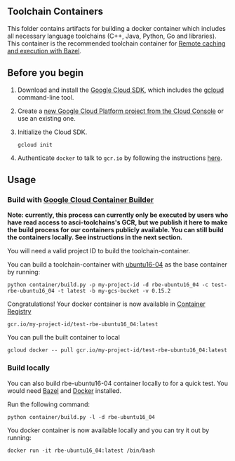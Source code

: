 ## Toolchain Containers

This folder contains artifacts for building a docker container which includes
all necessary language toolchains (C++, Java, Python, Go and libraries). This
container is the recommended toolchain container for [Remote caching and
execution with
Bazel](https://github.com/bazelbuild/bazel/tree/master/src/main/java/com/google/devtools/build/lib/remote).

## Before you begin

1.  Download and install the [Google Cloud
    SDK](https://cloud.google.com/sdk/docs/), which includes the
    [gcloud](https://cloud.google.com/sdk/gcloud/) command-line tool.

1.  Create a [new Google Cloud Platform project from the Cloud
    Console](https://console.cloud.google.com/project) or use an existing one.

1.  Initialize the Cloud SDK.

        gcloud init

1.  Authenticate `docker` to talk to `gcr.io` by following the instructions [here](https://cloud.google.com/sdk/gcloud/reference/auth/configure-docker).

## Usage

### Build with [Google Cloud Container Builder](https://cloud.google.com/container-builder/)

**Note: currently, this process can currently only be executed by users who have
read access to asci-toolchains's GCR, but we publish it here to make the build
process for our containers publicly available. You can still build the
containers locally. See instructions in the next section.**

You will need a valid project ID to build the toolchain-container.

You can build a toolchain-container with
[ubuntu16-04](https://console.cloud.google.com/gcr/images/cloud-marketplace/GLOBAL/google/ubuntu16_04) as
the base container by running:

``` shell
python container/build.py -p my-project-id -d rbe-ubuntu16_04 -c test-rbe-ubuntu16_04 -t latest -b my-gcs-bucket -v 0.15.2
```

Congratulations! Your docker container is now available in [Container
Registry](https://cloud.google.com/container-registry/)

```shell
gcr.io/my-project-id/test-rbe-ubuntu16_04:latest
```

You can pull the built container to local

```shell
gcloud docker -- pull gcr.io/my-project-id/test-rbe-ubuntu16_04:latest
```

### Build locally

You can also build rbe-ubuntu16-04 container locally to for a quick
test. You would need
[Bazel](https://docs.bazel.build/versions/master/install.html) and
[Docker](https://docs.docker.com/engine/installation/) installed.

Run the following command:

```shell
python container/build.py -l -d rbe-ubuntu16_04
```

You docker container is now available locally and you can try it out by running:

```shell
docker run -it rbe-ubuntu16_04:latest /bin/bash
```
